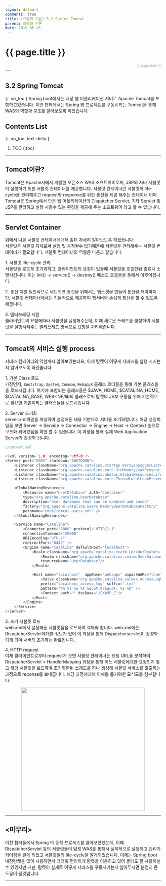 ```yaml
---
layout: default
comments: true
title: (요령과 기본) 3.2 Spring Tomcat
parent: 요령과 기본
date: 2019.05.26
---
```


<h1>{{ page.title }}</h1>  
<div style="text-align:right; font-size:11px; color:#aaa">{{ page.date }} </div>
---

## 3.2 Spring Tomcat
{: .no_toc }
Spring boot에서는 내장 웹 어플리케이션 서버로 Apache Tomcat을 포함하고있습니다. 이번 챕터에서는 Spring 웹 프로젝트를 구동시키는 Tomcat을 통해 WAS의 역할과 구조를 알아보도록 하겠습니다.

## Contents List
{: .no_toc .text-delta }

1. TOC
{:toc}

---

## Tomcat이란?

Tomcat은 Apache사에서 개발한 오픈소스 WAS 소프트웨어로써,  JSP와 자바 서블릿이 실행하기 위한 서블릿 컨테이너를 제공합니다.  서블릿 컨테이너란 서블릿의 life-cycle을 관리해주고 request와 response를 위한 통신을  제공 해주는 컨테이너 이며 Tomcat은 Spring에서 만든 웹 어플리케이션의 Dispatcher Servlet, 기타 Servlet 및 JSP를 관리하고 실행 시킬수 있는 환경을 제공해 주는 소프트웨어 라고 할 수 있습니다.  

---

## Servlet Container

위에서 나온 서블릿 컨테이너에대해 좀더 자세히 알아보도록 하겠습니다.  
서블릿은 서블릿 자체로써 실행 및 동작될수 없기때문에 서블릿을 관리해주는 서블릿 컨테이너가 필요합니다. 서블릿 컨테이너의 역할은 다음과 같습니다.  
  
1\. 서블릿 life-cycle 관리  
서블릿을 로드해 초기화하고, 클라이언트의 요청이 있을때 서블릿을 호출한뒤 종료시 소멸시킵니다. 이는 init() -> service() -> destroy() 메소드 호출들을 통해서 이루어집니다.  
  
2\. 통신 지원
일반적으로 네트워크 통신을 위해서는 웹소켓을 만들어 통신을 해야하지만, 서블릿 컨테이너에서는 기본적으로 제공하여  웹서버와 손쉽게 통신을 할 수 있도록 해줍니다.  
  
3\. 멀티쓰레딩 지원  
클라이언트의 요청에따라 서블릿을 실행해주는데, 이때 새로운 쓰레드를 생성하여 서블릿을 실행시켜주는 멀티쓰레드 방식으로 요청을 처리해줍니다.  
  
---
  
## Tomcat의 서비스 실행 process

서비스 컨테이너의 역할까지 알아보았는데요, 이제 탐캣이 어떻게 서비스를 실행 시키는지 알아보도록 하겠습니다.  

1\. 기본 Class 로드  
가장먼저, `Bootstrap`, `System`, `Common`, `WebappX` 클래스 로더들을 통해 기본 클래스들을 로드시킵니다. 여기에 포함되는 클래스들은 $JAVA_HOME, $CATALINA_HOME, $CATALINA_BASE, WEB-INF/lib의 클래스로써 탐캣의 JVM 구동을 위해 기본적으로 필요한 기본이되는 클래스들을 로드시킵니다.  
  
2\. Server 초기화  
server.xml파일을 파싱하여 설정해둔 내용 기반으로 서버를 초기화합니다. 해당 설정파일을 보면 Server -> Service -> Connector -> Engine -> Host -> Context 순으로 구조화 되어있음을 확인 할 수 있습니다. 이 과정을 통해 실제 Web Application Server가 활성화 됩니다.

```c
//server.xml

<?xml version='1.0' encoding='utf-8'?> 
<Server port="8005" shutdown="SHUTDOWN"> 
    <Listener className="org.apache.catalina.startup.VersionLoggerListener" /> 
    <Listener className="org.apache.catalina.core.JreMemoryLeakPreventionListener" /> 
    <Listener className="org.apache.catalina.mbeans.GlobalResourcesLifecycleListener" /> 
    <Listener className="org.apache.catalina.core.ThreadLocalLeakPreventionListener" /> 

    <GlobalNamingResources> 
        <Resource name="UserDatabase" auth="Container" 
        type="org.apache.catalina.UserDatabase" 
        description="User database that can be updated and saved" 
        factory="org.apache.catalina.users.MemoryUserDatabaseFactory"
        pathname="conf/tomcat-users.xml" />
    </GlobalNamingResources>

    <Service name="Catalina">
        <Connector port="8080" protocol="HTTP/1.1"
        connectionTimeout="20000"
        URIEncoding="UTF-8"
        redirectPort="8443" />
        <Engine name="Catalina" defaultHost="localhost">
            <Realm className="org.apache.catalina.realm.LockOutRealm">
                <Realm className="org.apache.catalina.realm.UserDatabaseRealm"
                resourceName="UserDatabase"/>
            </Realm>

            <Host name="localhost"  appBase="webapps" unpackWARs="true" autoDeploy="true">
                <Valve className="org.apache.catalina.valves.AccessLogValve" directory="logs"
                prefix="localhost_access_log" suffix=".txt"
                pattern="%h %l %u %t &quot;%r&quot; %s %b" />
                <Context path="" docBase="/EXAMPLE"/>
            </Host>
        </Engine>
    </Service>
</Server>
```  
  
3\. 초기 서블릿 로드  
web.xml에서 설정해둔 서블릿들을 로드하여 객체화 합니다. web.xml에는 DispatcherServlet에대한 정보가 있어 이 과정을 통해 Dispatcherservlet이 활성화 되게 되며 서버의 초기화는 완료됩니다.
  
4\. HTTP request  
이제 클라이언트로부터 request가 오면 서블릿 컨테이너는 요청 URL을 분석하여 DispatcherServlet > HandlerMapping 과정을 통해  어느 서블릿에대한 요청인지 찾고 해당 서블릿을 로드하여  초기화한뒤 쓰레드를 하나 생성해 서블릿 서비스를 호출하는 과정으로 reponse를 보내줍니다. 해당 과정에대해 이해를 돕기위한 모식도를 첨부합니다.  

<div style="text-align:center;">
<img src="https://taes-k.github.io/assets/images/trick_basic/spring_tomcat/tomcat_process.png" style="height:400px;">
</div>  
  
---

## <마무리>
이전 챕터들에서 Spring 의 동작 프로세스를 알아보았었는데, 이때 DispatcherServlet 등의 서블릿들이 탐캣 WAS를 통해서 실제적으로 실행되고 관리가 되어짐을 알게 되었고 서블릿들의 life-cycle을 알게되었습니다. 이제는 Spring boot 내장탐캣을 많이 사용하면서 더더욱 편리하게 탐캣을 이용하고 있어 몰라도 잘 사용하실수 있겠지만 지만, 탐캣이 실제로 어떻게 서비스를 구동시키는지 알아두시면 분명히 큰도움이 될것입니다.  
  
---
